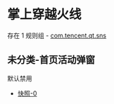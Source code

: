 # 掌上穿越火线

存在 1 规则组 - [com.tencent.qt.sns](/src/apps/com.tencent.qt.sns.ts)

## 未分类-首页活动弹窗

默认禁用

- [快照-0](https://i.gkd.li/i/13497978)
